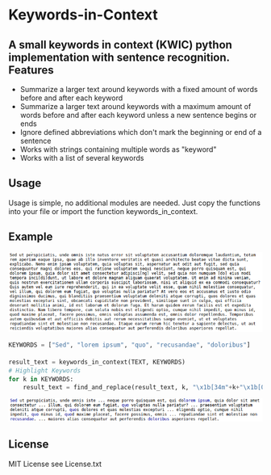 # Keywords-in-Context
A small keywords in context (KWIC) python implementation with sentence recognition.
Features
--------
* Summarize a larger text around keywords with a fixed amount of words before and after each keyword
* Summarize a larger text around keywords with a maximum amount of words before and after each keyword unless a new sentence begins or ends
* Ignore defined abbreviations which don't mark the beginning or end of a sentence
* Works with strings containing multiple words as "keyword"
* Works with a list of several keywords

Usage
-----
Usage is simple, no additional modules are needed. 
Just copy the functions into your file or import the function keywords_in_context.

Example
-------
![](https://github.com/3ngthrust/Keywords-in-Context/blob/master/text.png)
```python
KEYWORDS = ["Sed", "lorem ipsum", "quo", "recusandae", "doloribus"]

result_text = keywords_in_context(TEXT, KEYWORDS)
# Highlight Keywords
for k in KEYWORDS:
    result_text = find_and_replace(result_text, k, "\x1b[34m"+k+"\x1b[0m")
```
![](https://github.com/3ngthrust/Keywords-in-Context/blob/master/result.png)

License
-------
MIT License see License.txt
